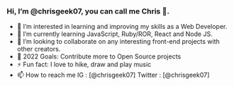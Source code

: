 
 ###  Hi, I’m @chrisgeek07, you can call me Chris 👋.
 
- 👀 I’m interested in learning and improving my skills as a Web Developer.
- 🌱 I’m currently learning JavaScript, Ruby/ROR, React and Node JS.
- 💞️ I’m looking to collaborate on any interesting front-end projects with other creators.
- 🥅 2022 Goals: Contribute more to Open Source projects
- ⚡ Fun fact: I love to hike, draw and play music
- 📫 How to reach me IG : [@chrisgeek07] Twitter : [@chrisgeek07]

<!---
chrisgeek07/chrisgeek07 is a ✨ special ✨ repository because its `README.md` (this file) appears on your GitHub profile.
You can click the Preview link to take a look at your changes.
--->
